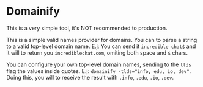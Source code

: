 # Domainify

This is a very simple tool, it's NOT recommended to production.

This is a simple valid names provider for domains. You can to parse a string to a valid top-level domain name.
E.j: You can send it `incredible chat$` and it will to return you `incrediblechat.com`, omiting both space and `$` chars.

You can configure your own top-level domain names, sending to the `tlds` flag the values inside quotes.
E.j: `domainify -tlds="info, edu, io, dev"`. Doing this, you will to receive the result with `.info`, `.edu`, `.io`, `.dev`.
